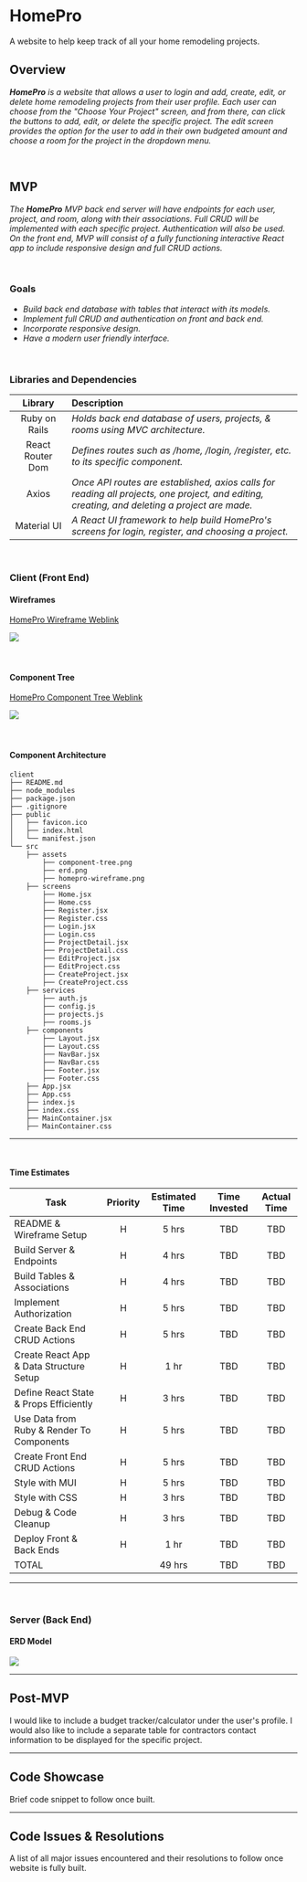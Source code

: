 # HomePro

A website to help keep track of all your home remodeling projects.

## Overview

_**HomePro** is a website that allows a user to login and add, create, edit, or delete home remodeling projects from their user profile. Each user can choose from the "Choose Your Project" screen, and from there, can click the buttons to add, edit, or delete the specific project. The edit screen provides the option for the user to add in their own budgeted amount and choose a room for the project in the dropdown menu._

<br>

## MVP

_The **HomePro** MVP back end server will have endpoints for each user, project, and room, along with their associations. Full CRUD will be implemented with each specific project. Authentication will also be used. On the front end, MVP will consist of a fully functioning interactive React app to include responsive design and full CRUD actions._

<br>

### Goals

- _Build back end database with tables that interact with its models._
- _Implement full CRUD and authentication on front and back end._
- _Incorporate responsive design._
- _Have a modern user friendly interface._

<br>

### Libraries and Dependencies

|     Library      | Description                                                                                                                                   |
| :--------------: | :-------------------------------------------------------------------------------------------------------------------------------------------- |
|  Ruby on Rails   | _Holds back end database of users, projects, & rooms using MVC architecture._                                                                 |
| React Router Dom | _Defines routes such as /home, /login, /register, etc. to its specific component._                                                            |
|      Axios       | _Once API routes are established, axios calls for reading all projects, one project, and editing, creating, and deleting a project are made._ |
|   Material UI    | _A React UI framework to help build HomePro's screens for login, register, and choosing a project._                                           |

<br>

### Client (Front End)

#### Wireframes

[HomePro Wireframe Weblink](https://www.figma.com/file/F5nsy0W7Jd57zPeur7Mr8a/HomePro?node-id=0%3A1)

<img src = "assets/homepro-wireframe.png">

<br>
<br>
<br>

#### Component Tree

[HomePro Component Tree Weblink](https://whimsical.com/homepro-E7xrEz3JryZB48bQ9HLerg)

<img src = "assets/component-tree.png">

<br>
<br>
<br>

#### Component Architecture

```structure
client
├── README.md
├── node_modules
├── package.json
├── .gitignore
├── public
│   ├── favicon.ico
│   ├── index.html
│   └── manifest.json
└── src
    ├── assets
        ├── component-tree.png
        ├── erd.png
        ├── homepro-wireframe.png
    ├── screens
        ├── Home.jsx
        ├── Home.css
        ├── Register.jsx
        ├── Register.css
        ├── Login.jsx
        ├── Login.css
        ├── ProjectDetail.jsx
        ├── ProjectDetail.css
        ├── EditProject.jsx
        ├── EditProject.css
        ├── CreateProject.jsx
        ├── CreateProject.css
    ├── services
        ├── auth.js
        ├── config.js
        ├── projects.js
        ├── rooms.js
    ├── components
        ├── Layout.jsx
        ├── Layout.css
        ├── NavBar.jsx
        ├── NavBar.css
        ├── Footer.jsx
        ├── Footer.css
    ├── App.jsx
    ├── App.css
    ├── index.js
    ├── index.css
    ├── MainContainer.jsx
    ├── MainContainer.css
```

---

<br>

#### Time Estimates

| Task                                      | Priority | Estimated Time | Time Invested | Actual Time |
| ----------------------------------------- | :------: | :------------: | :-----------: | :---------: |
| README & Wireframe Setup                  |    H     |     5 hrs      |      TBD      |     TBD     |
| Build Server & Endpoints                  |    H     |     4 hrs      |      TBD      |     TBD     |
| Build Tables & Associations               |    H     |     4 hrs      |      TBD      |     TBD     |
| Implement Authorization                   |    H     |     5 hrs      |      TBD      |     TBD     |
| Create Back End CRUD Actions              |    H     |     5 hrs      |      TBD      |     TBD     |
| Create React App & Data Structure Setup   |    H     |      1 hr      |      TBD      |     TBD     |
| Define React State & Props Efficiently    |    H     |     3 hrs      |      TBD      |     TBD     |
| Use Data from Ruby & Render To Components |    H     |     5 hrs      |      TBD      |     TBD     |
| Create Front End CRUD Actions             |    H     |     5 hrs      |      TBD      |     TBD     |
| Style with MUI                            |    H     |     5 hrs      |      TBD      |     TBD     |
| Style with CSS                            |    H     |     3 hrs      |      TBD      |     TBD     |
| Debug & Code Cleanup                      |    H     |     3 hrs      |      TBD      |     TBD     |
| Deploy Front & Back Ends                  |    H     |      1 hr      |      TBD      |     TBD     |
| TOTAL                                     |          |     49 hrs     |      TBD      |     TBD     |

---

<br>

### Server (Back End)

#### ERD Model

<img src= "assets/erd.jpg">

<br>

---

## Post-MVP

I would like to include a budget tracker/calculator under the user's profile. I would also like to include a separate table for contractors contact information to be displayed for the specific project.

---

## Code Showcase

Brief code snippet to follow once built.

---

## Code Issues & Resolutions

A list of all major issues encountered and their resolutions to follow once website is fully built.
